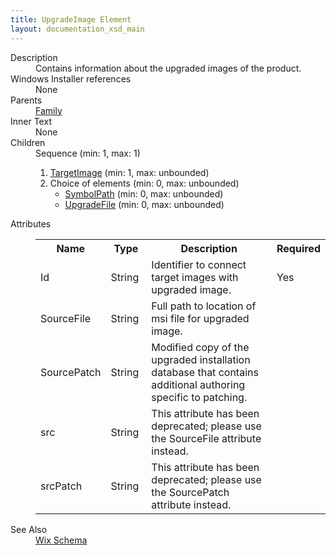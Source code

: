 ```yaml
---
title: UpgradeImage Element
layout: documentation_xsd_main
---
```

<dl>
  <dt>Description</dt>
  <dd>Contains information about the upgraded images of the product.</dd>
  <dt>Windows Installer references</dt>
  <dd>None</dd>
  <dt>Parents</dt>
  <dd>
    <a href="../family/">Family</a>
  </dd>
  <dt>Inner Text</dt>
  <dd>None</dd>
  <dt>Children</dt>
  <dd>Sequence (min: 1, max: 1)<ol><li><a href="../targetimage/">TargetImage</a> (min: 1, max: unbounded)</li><li>Choice of elements (min: 0, max: unbounded)<ul><li><a href="../symbolpath/">SymbolPath</a> (min: 0, max: unbounded)</li><li><a href="../upgradefile/">UpgradeFile</a> (min: 0, max: unbounded)</li></ul></li></ol></dd>
  <dt>Attributes</dt>
  <dd>
    <table cellspacing="0" cellpadding="0" class="schema">
      <tr>
        <th width="15%">Name</th>
        <th width="15%">Type</th>
        <th width="65%">Description</th>
        <th width="15%">Required</th>
      </tr>
      <tr>
        <td>Id</td>
        <td>String</td>
        <td>Identifier to connect target images with upgraded image.</td>
        <td>Yes</td>
      </tr>
      <tr>
        <td>SourceFile</td>
        <td>String</td>
        <td>Full path to location of msi file for upgraded image.</td>
        <td>&nbsp;</td>
      </tr>
      <tr>
        <td>SourcePatch</td>
        <td>String</td>
        <td>Modified copy of the upgraded installation database that contains additional authoring specific to patching.</td>
        <td>&nbsp;</td>
      </tr>
      <tr>
        <td>src</td>
        <td>String</td>
        <td>This attribute has been deprecated; please use the SourceFile attribute instead.</td>
        <td>&nbsp;</td>
      </tr>
      <tr>
        <td>srcPatch</td>
        <td>String</td>
        <td>This attribute has been deprecated; please use the SourcePatch attribute instead.</td>
        <td>&nbsp;</td>
      </tr>
    </table>
  </dd>
  <dt>See Also</dt>
  <dd>
    <a href="../">Wix Schema</a>
  </dd>
</dl>
